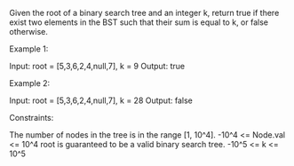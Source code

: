 Given the root of a binary search tree and an integer k, return true if there
exist two elements in the BST such that their sum is equal to k, or false
otherwise.


Example 1:


Input: root = [5,3,6,2,4,null,7], k = 9
Output: true


Example 2:


Input: root = [5,3,6,2,4,null,7], k = 28
Output: false



Constraints:


The number of nodes in the tree is in the range [1, 10^4].
-10^4 <= Node.val <= 10^4
root is guaranteed to be a valid binary search tree.
-10^5 <= k <= 10^5




